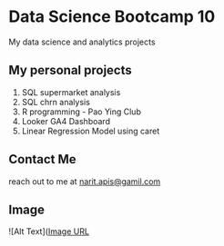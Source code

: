 # Data Science Bootcamp 10
My data science and analytics projects

## My personal projects

1. SQL supermarket analysis
2. SQL chrn analysis
3. R programming - Pao Ying Club
4. Looker GA4 Dashboard
5. Linear Regression Model using caret

## Contact Me

reach out to me at narit.apis@gamil.com

## Image

![Alt Text]([Image URL](https://www.denofgeek.com/wp-content/uploads/2020/11/webstory-deadpool-image06-1.jpg?resize=768%2C432)
